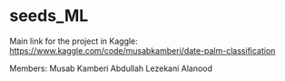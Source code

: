 # seeds_ML
Main link for the project in Kaggle:
https://www.kaggle.com/code/musabkamberi/date-palm-classification


Members:
Musab Kamberi 
Abdullah Lezekani 
Alanood
